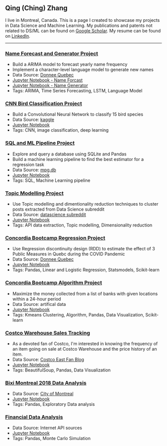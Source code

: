 ## Qing (Ching) Zhang
I live in Montreal, Canada. This is a page I created to showcase my projects in Data Science and Machine Learning. 
My publications and patents not related to DS/ML can be found on [Google Scholar](https://scholar.google.ca/citations?user=BcklpsIAAAAJ&hl=en). My resume can be found on [LinkedIn](https://www.linkedin.com/in/tsingzhang/).

---
### [Name Forecast and Generator Project](https://github.com/calony/name_forcast_generator)
- Build a ARIMA model to forecast yearly name frequency
- Implement a character-level language model to generate new names
- Data Source: [Donnee Quebec](https://www.donneesquebec.ca/recherche/dataset/banque-de-prenoms-garcons)
- [Jupyter Notebook - Name Forcast](https://github.com/calony/name_forcast_generator/blob/main/name_forcasting.ipynb)
- [Jupyter Notebook - Name Generator](https://github.com/calony/name_forcast_generator/blob/main/name_LSTM.ipynb)
- Tags: ARIMA, Time Series Forecasting, LSTM, Language Model



### [CNN Bird Classification Project](https://github.com/calony/bird_classification_project)
- Build a Convolutional Neural Network to classify 15 bird species
- Data Source: [kaggle](https://www.kaggle.com/gpiosenka/100-bird-species)
- [Jupyter Notebook](https://github.com/calony/bird_classification_project/blob/main/kaggle_final_15-species-classification.ipynb)
- Tags: CNN, image classification, deep learning



### [SQL and ML Pipeline Project](https://github.com/calony/SQL_ML_pipeline)
- Explore and query a database using SQLite and Pandas
- Build a machine learning pipeline to find the best estimator for a regression task
- Data Source: [mpg.db](https://github.com/calony/SQL_ML_pipeline/blob/main/data/mpg.db)
- [Jupyter Notebook](https://github.com/calony/SQL_ML_pipeline/blob/main/SQL_Pipeline.ipynb)
- Tags: SQL, Machine Learning pipeline


### [Topic Modelling Project](https://github.com/calony/subreddit_topic_modelling)
- Use Topic modelling and dimentionality reduction techniques to cluster posts extracted from Data Science subreddit
- Data Source: [datascience subreddit](https://www.reddit.com/r/datascience/)
- [Jupyter Notebook](https://github.com/calony/subreddit_topic_modelling/blob/main/subreddit_topic_modeling.ipynb)
- Tags: API data extraction, Topic modelling, Dimensionality reduction



### [Concordia Bootcamp Regression Project](https://github.com/calony/RDD_project)
- Use Regression discontinuity design (RDD) to estimate the effect of 3 Public Measures in Quebc during the COVID Pandemic
- Data Source: [Donnee Quebec](https://www.donneesquebec.ca/recherche/dataset/covid-19-portrait-quotidien-des-cas-confirmes)
- [Jupyter Notebook](https://nbviewer.org/github/calony/RDD_project/blob/main/RDD_Covid.ipynb)
- Tags: Pandas, Linear and Logistic Regression, Statsmodels, Scikit-learn



### [Concordia Bootcamp Algorithm Project](https://github.com/calony/bank_algorithm_project)
- Maximize the money collected from a list of banks with given locations within a 24-hour period
- Data Source: artifical data
- [Jupyter Notebook](https://nbviewer.org/github/calony/bank_algorithm_project/blob/main/KMeans_clustering.ipynb)
- Tags: Kmeans Clustering, Algorithm, Pandas, Data Visualization, Scikit-learn



### [Costco Warehouse Sales Tracking](https://github.com/calony/Costco_price_track)
- As a devoted fan of Costco, I'm interested in knowing the frequency of an item going on sale at Costco Warehouse and the price history of an item.
- Data Source: [Costco East Fan Blog](https://cocoeast.ca/category/monday-treasure-hunt/)
- [Jupyter Notebook](https://nbviewer.org/github/calony/Costco_price_track/blob/main/costco_model.ipynb)
- Tags: BeautifulSoup, Pandas, Data Visualization



### [Bixi Montreal 2018 Data Analysis](https://github.com/calony/Data_analysis_BIXI)
- Data Source: [City of Montreal](http://donnees.ville.montreal.qc.ca/)  
- [Jupyter Notebook](https://nbviewer.jupyter.org/github/calony/Data_analysis_BIXI/blob/master/BixiMontrealRentals2018.ipynb)   
- Tags: Pandas, Exploratory Data analysis



### [Financial Data Analysis](https://github.com/calony/finance-project)
- Data Source: Internet API sources
- [Jupyter Notebook](https://nbviewer.jupyter.org/github/calony/finance-project/blob/master/Fin_testbench.ipynb)
- Tags: Pandas, Monte Carlo Simulation